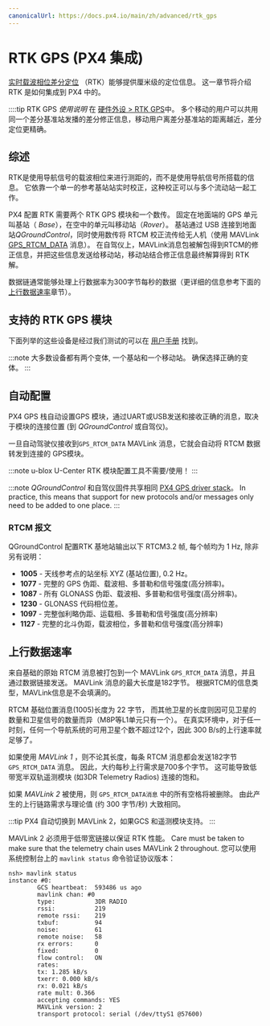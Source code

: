 ```yaml
---
canonicalUrl: https://docs.px4.io/main/zh/advanced/rtk_gps
---
```


# RTK GPS (PX4 集成)

[实时载波相位差分定位](https://en.wikipedia.org/wiki/Real_Time_Kinematic) （RTK）能够提供厘米级的定位信息。 这一章节将介绍 RTK 是如何集成到 PX4 中的。

::::tip RTK GPS *使用说明* 在  [硬件外设 > RTK GPS](../gps_compass/rtk_gps.md)中。 多个移动的用户可以共用同一个差分基准站发播的差分修正信息，移动用户离差分基准站的距离越近，差分定位更精确。

## 综述

RTK是使用导航信号的载波相位来进行测距的，而不是使用导航信号所搭载的信息。 它依靠一个单一的参考基站站实时校正，这种校正可以与多个流动站一起工作。

PX4 配置 RTK 需要两个 RTK GPS 模块和一个数传。 固定在地面端的 GPS 单元叫基站（ *Base*），在空中的单元叫移动站（*Rover*）。 基站通过 USB 连接到地面站*QGroundControl*，同时使用数传将 RTCM 校正流传给无人机（使用 MAVLink [GPS_RTCM_DATA](https://mavlink.io/en/messages/common.html#GPS_RTCM_DATA) 消息）。 在自驾仪上，MAVLink消息包被解包得到RTCM的修正信息，并把这些信息发送给移动站，移动站结合修正信息最终解算得到 RTK 解。

数据链通常能够处理上行数据率为300字节每秒的数据（更详细的信息参考下面的[上行数据速率](#uplink-datarate)章节）。

## 支持的 RTK GPS 模块

下面列举的这些设备是经过我们测试的可以在 [用户手册](../gps_compass/rtk_gps.md#supported-rtk-devices) 找到。

:::note
大多数设备都有两个变体, 一个基站和一个移动站。
确保选择正确的变体。
:::

## 自动配置

PX4 GPS 栈自动设置GPS 模块，通过UART或USB发送和接收正确的消息，取决于模块的连接位置 (到 *QGroundControl* 或自驾仪)。

一旦自动驾驶仪接收到` GPS_RTCM_DATA ` MAVLink 消息，它就会自动将 RTCM 数据转发到连接的 GPS模块。

:::note
u-blox U-Center RTK 模块配置工具不需要/使用！
:::

:::note
*QGroundControl* 和自驾仪固件共享相同 [PX4 GPS driver stack](https://github.com/PX4/GpsDrivers)。 In practice, this means that support for new protocols and/or messages only need to be added to one place.
:::

### RTCM 报文

QGroundControl 配置RTK 基地站输出以下 RTCM3.2 帧, 每个帧均为 1 Hz, 除非另有说明：

- **1005** - 天线参考点的站坐标 XYZ (基站位置), 0.2 Hz。
- **1077** - 完整的 GPS 伪距、载波相、多普勒和信号强度(高分辨率)。
- **1087** - 所有 GLONASS 伪距、载波相、多普勒和信号强度(高分辨率)。
- **1230** - GLONASS 代码相位差。
- **1097** - 完整伽利略伪距、运载相、多普勒和信号强度(高分辨率)
- **1127** - 完整的北斗伪距，载波相位，多普勒和信号强度(高分辨率)

## 上行数据速率

来自基础的原始 RTCM 消息被打包到一个 MAVLink `GPS_RTCM_DATA` 消息，并且通过数据链接发送。 MAVLink 消息的最大长度是182字节。 根据RTCM的信息类型，MAVLink信息是不会填满的。

RTCM 基础位置消息(1005)长度为 22 字节， 而其他卫星的长度则因可见卫星的数量和卫星信号的数量而异（M8P等L1单元只有一个）。 在真实环境中，对于任一时刻，任何一个导航系统的可用卫星个数不超过12个，因此 300 B/s的上行速率就足够了。

如果使用 *MAVLink 1* ，则不论其长度，每条 RTCM 消息都会发送182字节 `GPS_RTCM_DATA` 消息。 因此，大约每秒上行需求是700多个字节。 这可能导致低带宽半双轨遥测模块 (如3DR Telemetry Radios) 连接的饱和。

如果 *MAVLink 2* 被使用，则 `GPS_RTCM_DATA消息` 中的所有空格将被删除。 由此产生的上行链路需求与理论值 (约 300 字节/秒) 大致相同。

:::tip
PX4 自动切换到 MAVLink 2，如果GCS 和遥测模块支持。
:::

MAVLink 2 必须用于低带宽链接以保证 RTK 性能。 Care must be taken to make sure that the telemetry chain uses MAVLink 2 throughout. 您可以使用系统控制台上的 `mavlink status` 命令验证协议版本：

```
nsh> mavlink status
instance #0:
        GCS heartbeat:  593486 us ago
        mavlink chan: #0
        type:           3DR RADIO
        rssi:           219
        remote rssi:    219
        txbuf:          94
        noise:          61
        remote noise:   58
        rx errors:      0
        fixed:          0
        flow control:   ON
        rates:
        tx: 1.285 kB/s
        txerr: 0.000 kB/s
        rx: 0.021 kB/s
        rate mult: 0.366
        accepting commands: YES
        MAVLink version: 2
        transport protocol: serial (/dev/ttyS1 @57600)
```
